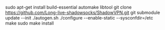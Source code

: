 sudo apt-get install build-essential automake libtool
git clone https://github.com/Long-live-shadowsocks/ShadowVPN.git
git submodule update --init
./autogen.sh
./configure --enable-static --sysconfdir=/etc
make 
sudo make install
